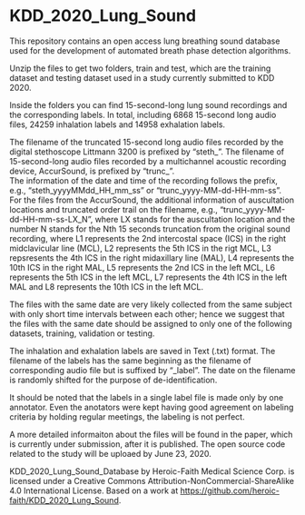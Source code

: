 # KDD_2020_Lung_Sound

This repository contains an open access lung breathing sound database used for the development of automated breath phase detection algorithms.

Unzip the files to get two folders, train and test, which are the training dataset and testing dataset used in a study currently 
submitted to KDD 2020.

Inside the folders you can find 15-second-long lung sound recordings and the corresponding labels. In total, including 6868 15-second 
long audio files, 24259 inhalation labels and 14958 exhalation labels.

The filename of the truncated 15-second long audio files recorded by the digital stethoscope Littmann 3200 is prefixed by “steth_”. 
The filename of 15-second-long audio files recorded by a multichannel acoustic recording device, AccurSound, is prefixed by “trunc_”.  
The information of the date and time of the recording follows the prefix, e.g., 
“steth_yyyyMMdd_HH_mm_ss” or “trunc_yyyy-MM-dd-HH-mm-ss”. 
For the files from the AccurSound, the additional information of auscultation locations and truncated order trail on the filename, e.g., 
“trunc_yyyy-MM-dd-HH-mm-ss-LX_N”, where LX stands for the auscultation location and the number N stands for the Nth 15 seconds 
truncation from the original sound recording, where L1 represents the 2nd intercostal space (ICS) in the right midclavicular line (MCL), 
L2 represents the 5th ICS in the rigt MCL, L3 repsresents the 4th ICS in the right midaxillary line (MAL), L4 represents the 10th ICS in 
the right MAL, L5 represents the 2nd ICS in the left MCL, L6 represents the 5th ICS in the left MCL, L7 represents the 4th ICS in the 
left MAL and L8 represents the 10th ICS in the left MCL.

The files with the same date are very likely collected from the same subject with only short time intervals between each other; hence we
suggest that the files with the same date should be assigned to only one of the following datasets, training, validation or testing.

The inhalation and exhalation labels are saved in Text (.txt) format. 
The filename of the labels has the same beginning as the filename of corresponding audio file but is suffixed by “_label”. 
The date on the filename is randomly shifted for the purpose of de-identification.

It should be noted that the labels in a single label file is made only by one annotator. Even the anotators were kept having good 
agreement on labeling criteria by holding regular meetings, the labeling is not perfect. 

A more detailed informaiton about the files will be found in the paper, which is currently under submission, after it is published.
The open source code related to the study will be uploaed by June 23, 2020.

KDD_2020_Lung_Sound_Database by Heroic-Faith Medical Science Corp. is licensed under a Creative Commons Attribution-NonCommercial-ShareAlike 4.0 International License.
Based on a work at https://github.com/heroic-faith/KDD_2020_Lung_Sound.
